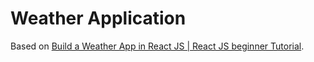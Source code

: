 # Weather Application

Based on [Build a Weather App in React JS | React JS beginner Tutorial](https://www.youtube.com/watch?v=GuA0_Z1llYU).